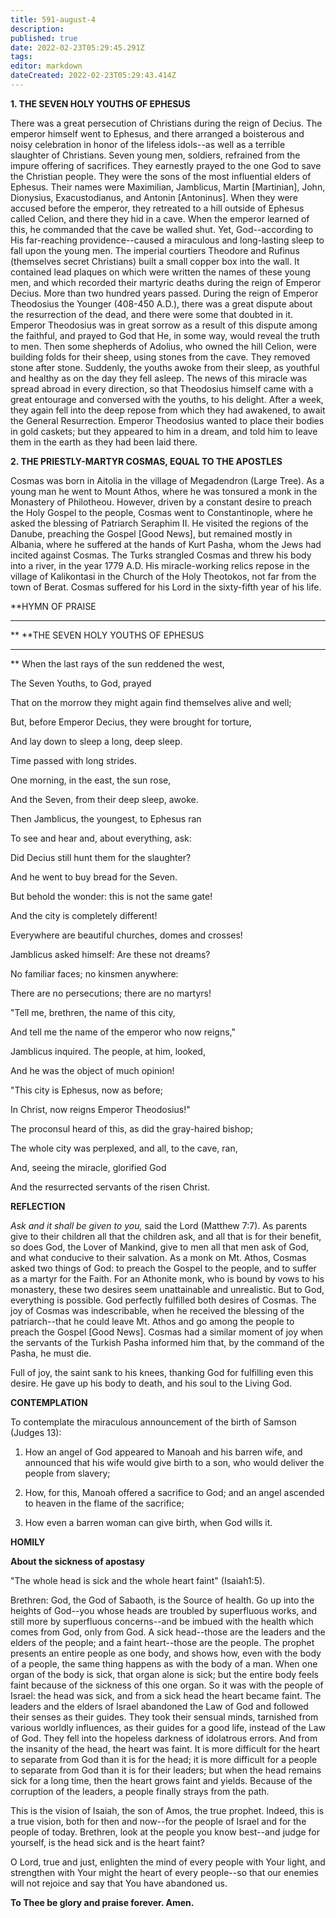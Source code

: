 ```yaml
---
title: 591-august-4
description: 
published: true
date: 2022-02-23T05:29:45.291Z
tags: 
editor: markdown
dateCreated: 2022-02-23T05:29:43.414Z
---
```



**1. THE SEVEN HOLY YOUTHS OF EPHESUS**

There was a great persecution of Christians during the reign of Decius. The emperor himself went to Ephesus, and there arranged a boisterous and noisy celebration in honor of the lifeless idols--as well as a terrible slaughter of Christians. Seven young men, soldiers, refrained from the impure offering of sacrifices. They earnestly prayed to the one God to save the Christian people. They were the sons of the most influential elders of Ephesus. Their names were Maximilian, Jamblicus, Martin [Martinian], John, Dionysius, Exacustodianus, and Antonin [Antoninus]. When they were accused before the emperor, they retreated to a hill outside of Ephesus called Celion, and there they hid in a cave. When the emperor learned of this, he commanded that the cave be walled shut. Yet, God--according to His far-reaching providence--caused a miraculous and long-lasting sleep to fall upon the young men. The imperial courtiers Theodore and Rufinus (themselves secret Christians) built a small copper box into the wall. It contained lead plaques on which were written the names of these young men, and which recorded their martyric deaths during the reign of Emperor Decius. More than two hundred years passed. During the reign of Emperor Theodosius the Younger (408-450 A.D.), there was a great dispute about the resurrection of the dead, and there were some that doubted in it. Emperor Theodosius was in great sorrow as a result of this dispute among the faithful, and prayed to God that He, in some way, would reveal the truth to men. Then some shepherds of Adolius, who owned the hill Celion, were building folds for their sheep, using stones from the cave. They removed stone after stone. Suddenly, the youths awoke from their sleep, as youthful and healthy as on the day they fell asleep. The news of this miracle was spread abroad in every direction, so that Theodosius himself came with a great entourage and conversed with the youths, to his delight. After a week, they again fell into the deep repose from which they had awakened, to await the General Resurrection. Emperor Theodosius wanted to place their bodies in gold caskets; but they appeared to him in a dream, and told him to leave them in the earth as they had been laid there.

**2. THE PRIESTLY-MARTYR COSMAS, EQUAL TO THE APOSTLES**

Cosmas was born in Aitolia in the village of Megadendron (Large Tree). As a young man he went to Mount Athos, where he was tonsured a monk in the Monastery of Philotheou. However, driven by a constant desire to preach the Holy Gospel to the people, Cosmas went to Constantinople, where he asked the blessing of Patriarch Seraphim II. He visited the regions of the Danube, preaching the Gospel [Good News], but remained mostly in Albania, where he suffered at the hands of Kurt Pasha, whom the Jews had incited against Cosmas. The Turks strangled Cosmas and threw his body into a river, in the year 1779 A.D. His miracle-working relics repose in the village of Kalikontasi in the Church of the Holy Theotokos, not far from the town of Berat. Cosmas suffered for his Lord in the sixty-fifth year of his life.


**HYMN OF PRAISE
**** 
**
**THE SEVEN HOLY YOUTHS OF EPHESUS
**** 
**
When the last rays of the sun reddened the west,
 

The Seven Youths, to God, prayed
 

That on the morrow they might again find themselves alive and well;
 

But, before Emperor Decius, they were brought for torture,


And lay down to sleep a long, deep sleep.
 

Time passed with long strides.
 

One morning, in the east, the sun rose,
 

And the Seven, from their deep sleep, awoke.
 

Then Jamblicus, the youngest, to Ephesus ran
 

To see and hear and, about everything, ask:


Did Decius still hunt them for the slaughter?
 

And he went to buy bread for the Seven.
 

But behold the wonder: this is not the same gate!
 

And the city is completely different!
 

Everywhere are beautiful churches, domes and crosses!
 

Jamblicus asked himself: Are these not dreams?
 

No familiar faces; no kinsmen anywhere:
 

There are no persecutions; there are no martyrs!
 

"Tell me, brethren, the name of this city,
 

And tell me the name of the emperor who now reigns,"
 

Jamblicus inquired. The people, at him, looked,
 

And he was the object of much opinion!
 

"This city is Ephesus, now as before;
 

In Christ, now reigns Emperor Theodosius!"
 

The proconsul heard of this, as did the gray-haired bishop;
 

The whole city was perplexed, and all, to the cave, ran,
 

And, seeing the miracle, glorified God
 

And the resurrected servants of the risen Christ.
 

**REFLECTION**


*Ask and it shall be given to you,* said the Lord (Matthew 7:7). As parents give to their children all that the children ask, and all that is for their benefit, so does God, the Lover of Mankind, give to men all that men ask of God, and what conducive to their salvation. As a monk on Mt. Athos, Cosmas asked two things of God: to preach the Gospel to the people, and to suffer as a martyr for the Faith. For an Athonite monk, who is bound by vows to his monastery, these two desires seem unattainable and unrealistic. But to God, everything is possible. God perfectly fulfilled both desires of Cosmas. The joy of Cosmas was indescribable, when he received the blessing of the patriarch--that he could leave Mt. Athos and go among the people to preach the Gospel [Good News]. Cosmas had a similar moment of joy when the servants of the Turkish Pasha informed him that, by the command of the Pasha, he must die.

Full of joy, the saint sank to his knees, thanking God for fulfilling even this desire. He gave up his body to death, and his soul to the Living God.


**CONTEMPLATION**


To contemplate the miraculous announcement of the birth of Samson (Judges 13):

1.  How an angel of God appeared to Manoah and his barren wife, and announced that his wife would give birth to a son, who would deliver the people from slavery;

1.  How, for this, Manoah offered a sacrifice to God; and an angel ascended to heaven in the flame of the sacrifice;

1.  How even a barren woman can give birth, when God wills it.


**HOMILY**


**About the sickness of apostasy**

"The whole head is sick and the whole heart faint" (Isaiah1:5).

Brethren: God, the God of Sabaoth, is the Source of health. Go up into the heights of God--you whose heads are troubled by superfluous works, and still more by superfluous concerns--and be imbued with the health which comes from God, only from God. A sick head--those are the leaders and the elders of the people; and a faint heart--those are the people. The prophet presents an entire people as one body, and shows how, even with the body of a people, the same thing happens as with the body of a man. When one organ of the body is sick, that organ alone is sick; but the entire body feels faint because of the sickness of this one organ. So it was with the people of Israel: the head was sick, and from a sick head the heart became faint. The leaders and the elders of Israel abandoned the Law of God and followed their senses as their guides. They took their sensual minds, tarnished from various worldly influences, as their guides for a good life, instead of the Law of God. They fell into the hopeless darkness of idolatrous errors. And from the insanity of the head, the heart was faint. It is more difficult for the heart to separate from God than it is for the head; it is more difficult for a people to separate from God than it is for their leaders; but when the head remains sick for a long time, then the heart grows faint and yields. Because of the corruption of the leaders, a people finally strays from the path.

This is the vision of Isaiah, the son of Amos, the true prophet. Indeed, this is a true vision, both for then and now--for the people of Israel and for the people of today. Brethren, look at the people you know best--and judge for yourself, is the head sick and is the heart faint? 

O Lord, true and just, enlighten the mind of every people with Your light, and strengthen with Your might the heart of every people--so that our enemies will not rejoice and say that You have abandoned us.

**To Thee be glory and praise forever. Amen.**
